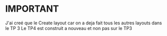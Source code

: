 # IMPORTANT
J'ai creé que le Create layout car on a deja fait tous les autres layouts dans le TP 3
Le TP4 est construit a nouveau  et non pas sur le TP3